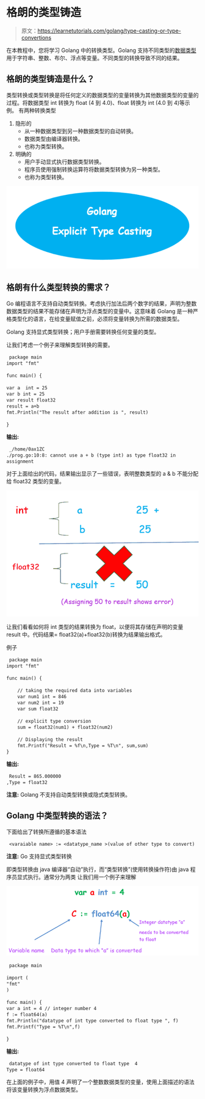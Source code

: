 # 格朗的类型铸造

> 原文：<https://learnetutorials.com/golang/type-casting-or-type-convertions>

在本教程中，您将学习 Golang 中的转换类型。Golang 支持不同类型的[数据类型](../golang/data-types)用于字符串、整数、布尔、浮点等变量。不同类型的转换导致不同的结果。

## 格朗的类型铸造是什么？

类型转换或类型转换是将任何定义的数据类型的变量转换为其他数据类型的变量的过程。将数据类型 int 转换为 float (4 到 4.0)、float 转换为 int (4.0 到 4)等示例。
有两种转换类型

1.  隐形的
    *   从一种数据类型到另一种数据类型的自动转换。
    *   数据类型由编译器转换。
    *   也称为类型转换。
2.  明确的
    *   用户手动显式执行数据类型转换。
    *   程序员使用强制转换运算符将数据类型转换为另一种类型。
    *   也称为类型转换。

![GO : Type-casting](img/a548809a34fc02e5d5a419e4c60d0649.png)

## 格朗有什么类型转换的需求？

Go 编程语言不支持自动类型转换。考虑执行加法后两个数字的结果，声明为整数数据类型的结果不能存储在声明为浮点类型的变量中。这意味着 Golang 是一种严格类型化的语言，在给变量赋值之前，必须将变量转换为所需的数据类型。

Golang 支持显式类型转换；用户手册需要转换任何变量的类型。

让我们考虑一个例子来理解类型转换的需要。

```
 package main
import "fmt"

func main() {

var a  int = 25
var b int = 25
var result float32
result = a+b
fmt.Println("The result after addition is ", result)

} 

```

**输出:**

```
 _/home/0ax1ZC
./prog.go:10:8: cannot use a + b (type int) as type float32 in assignment 
```

对于上面给出的代码，结果输出显示了一些错误，表明整数类型的 a & b 不能分配给 float32 类型的变量。

![GO : Type-casting](img/58f396950663ed3b121ec7c212c678e2.png)

让我们看看如何将 int 类型的结果转换为 float，以便将其存储在声明的变量 result 中。代码结果= float32(a)+float32(b)转换为结果输出格式。

例子

```
 package main
import "fmt"

func main() {

    // taking the required data into variables
    var num1 int = 846
    var num2 int = 19
    var sum float32

    // explicit type conversion
    sum = float32(num1) + float32(num2)

    // Displaying the result
    fmt.Printf("Result = %f\n,Type = %T\n", sum,sum)
} 

```

**输出:**

```
 Result = 865.000000
,Type = float32 
```

**注意:** Golang 不支持自动类型转换或隐式类型转换。

## Golang 中类型转换的语法？

下面给出了转换所遵循的基本语法

```
 <varaiable name> := <datatype_name >(value of other type to convert) 
```

**注意:** Go 支持显式类型转换

即类型转换由 java 编译器“自动”执行，而“类型转换”(使用转换操作符)由 java 程序员显式执行。通常分为两类
让我们用一个例子来理解

![GO : Type-casting](img/4b1d54daa1d64658cbe2e18f91e9a440.png)

```
 package main

import (
"fmt"
)

func main() {
var a int = 4 // integer number 4
f := float64(a)
fmt.Println("datatype of int type converted to float type ", f)
fmt.Printf("Type = %T\n",f)

} 

```

**输出:**

```
 datatype of int type converted to float type  4
Type = float64 
```

在上面的例子中，用值 4 声明了一个整数数据类型的变量，使用上面描述的语法将该变量转换为浮点数据类型。